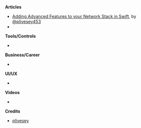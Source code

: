 
**Articles**

* [Adding Advanced Features to your Network Stack in Swift](https://medium.com/device-blogs/adding-advanced-features-to-your-network-stack-in-swift-941ecfff8dc3), by [@plivesey453](https://twitter.com/plivesey453)
* 

**Tools/Controls**

* 


**Business/Career**

* 

**UI/UX**

*

**Videos**

*

**Credits**

* [plivesey](https://github.com/plivesey)
